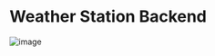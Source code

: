 # Weather Station Backend

![image](https://github.com/IliaZaidin/weather_station_back/assets/64696073/7ae273a8-afa5-4e7a-8b71-2b5f22cce110)

